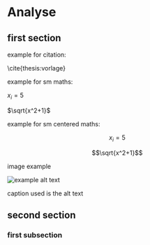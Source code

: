 # Analyse

## first section

example for citation:

\cite{thesis:vorlage}

example for sm maths:

$x_i = 5$

$\sqrt{x^2+1}$

example for sm centered maths:

$$x_i = 5$$

$$\sqrt{x^2+1}$$

image example

![example alt text](./Medien/suzanne-albedo.png)

caption used is the alt text

<!-- comment example  -->
<!-- ![example alt text 1](./Medien/suzanne-albedo.png)
*example 2nd image caption* -->

## second section

### first subsection
